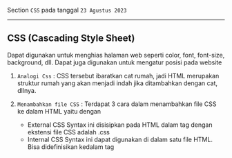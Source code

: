 Section `CSS` pada tanggal `23 Agustus 2023`

---

## CSS (Cascading Style Sheet) 

Dapat digunakan untuk menghias halaman web seperti color, font, font-size, background, dll. Dapat juga digunakan untuk mengatur posisi pada website

1. `Analogi Css` : CSS tersebut ibaratkan cat rumah, jadi HTML merupakan struktur rumah yang akan menjadi indah jika ditambahkan dengan cat, dllnya. 

2. `Menambahkan file CSS` : Terdapat 3 cara dalam menambahkan file CSS ke dalam HTML yaitu dengan
    - External CSS
    Syntax ini disisipkan pada HTML dalam tag <head> dengan ekstensi file CSS adalah .css
    - Internal CSS
    Syntax ini dapat digunakan di dalam satu file HTML. Bisa didefinisikan kedalam tag <style> dibagian <head> atau <body>
    - Inline CSS
    Syntax ini dapat digunakan untuk elemen tunggal pada HTML
    Dipriotitaskan untuk menerapkan style yang unik

3. `CSS Selector` : Dapat menggunakan selector ID dan Class
    - ID menggunakan #
    setiap elemen memiliki satu tag id dan dalam satu halaman tidak boleh ada dua penamaan id yang berbeda
    - Class menggunakan .
    tag class dengan nama yang sama dapat dipakai berkali-kali pada satu halaman dan satu elemen boleh memiliki lebih dari satu class yang berbeda
